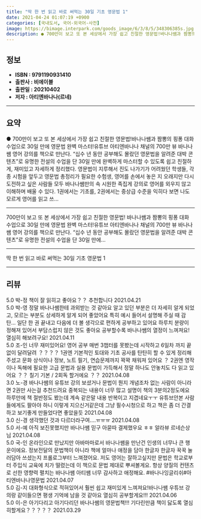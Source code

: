 ```yaml
---
title: "딱 한 번 읽고 바로 써먹는 30일 기초 영문법 1"
date: 2021-04-24 01:07:19 +0900
categories: [국내도서, 국어-외국어-사전]
image: https://bimage.interpark.com/goods_image/6/3/8/5/348306385s.jpg
description: ● 700만이 보고 또 본 세상에서 가장 쉽고 친절한 영문법!바나나쌤과 짬뽕의 핑퐁 대화 수업으로 30일 만에 영문법 완벽 마스터!유튜브 아티엔바나나 채널의 700만 뷰 바나나쌤 영어 강의를 책으로 만난다. “십수 년 동안 공부해도 몰랐던 영문법을 알려준 대박 콘텐츠”로 유명한 전설의
---
```


## **정보**

- **ISBN : 9791190931410**
- **출판사 : 비에이블**
- **출판일 : 20210402**
- **저자 : 아티엔바나나(르네)**

------



## **요약**

●  700만이 보고 또 본 세상에서 가장 쉽고 친절한 영문법!바나나쌤과 짬뽕의 핑퐁 대화 수업으로 30일 만에 영문법 완벽 마스터!유튜브 아티엔바나나 채널의 700만 뷰 바나나쌤 영어 강의를 책으로 만난다. “십수 년 동안 공부해도 몰랐던 영문법을 알려준 대박 콘텐츠”로 유명한 전설의 수업을 단 30일 만에 완벽하게 마스터할 수 있도록 쉽고 친절하게, 재미있고 자세하게 정리했다. 영문법이 지루해서 진도 나가기가 어려웠던 학생들, 각종 시험을 앞두고 영문법 총정리가 필요한 수험생, 영어를 손에서 놓은 지 오래지만 다시 도전하고 싶은 사람들 모두 바나나쌤만의 속 시원한 족집게 강의로 영어를 외우지 않고 이해하며 배울 수 있다. 1권에서는 기초를, 2권에서는 중상급 수준을 익히다 보면 나도 모르게 영어를 읽고 쓰...

------

700만이 보고 또 본 세상에서 가장 쉽고 친절한 영문법!
바나나쌤과 짬뽕의 핑퐁 대화 수업으로 30일 만에 영문법 완벽 마스터!유튜브 아티엔바나나 채널의 700만 뷰 바나나쌤 영어 강의를 책으로 만난다. “십수 년 동안 공부해도 몰랐던 영문법을 알려준 대박 콘텐츠”로 유명한 전설의 수업을 단 30일 만에... 

------


딱 한 번 읽고 바로 써먹는 30일 기초 영문법 1 

------


## **리뷰** 

5.0 박-정 책이 잘 읽히고 좋아요？？ 추천합니다 2021.04.21 <br/>5.0 박-영 정말 바나나쌤한테 과외받는 것 같아요 알고 있던 부분은 더 자세히 알게 되었고, 모르는 부분도 상세하게 알게 되어 좋았어요  특히 예시 들어서 설명해 주실 때 감탄... 일단 한 권 끝내고 다음에 더 볼 생각으로 편하게 공부하고 있어요 하루치 분량이 정해져 있어서 부담스럽지 않은 것도 좋아요 공부할수록 바나나쌤의 열정이 느껴져요! 열심히 해보려구요! 2021.04.11 <br/>5.0 조-인 너무 재미있어요! 영어 공부 매번 3챕터를 못봤는데 시작하고 6일차 까지 끝없이 달려달려  ？？？？
1권엔 기본적인 토대와 기초 공사를 탄탄히 할 수 있게 정리해 주셨고 문화 상식이나 정보, 노트 필기, 연습문제까지 꽉꽉 채워져 있어요 ？
2권엔 영작이나 독해에 필요한 고급 문법과 실용 문법이 가득해서 정말 하나도 안놓치도 다 읽고 있어요
？？ 칠기 기본 / 2회독 할거에요 ？？ 2021.04.08 <br/>3.0 노-경 바나나쌤의 유튜브 강의 보셨거나 문법이 뭔지 개념조차 없는 사람이 아니라면 2권만 사는걸 추천드려요 중복되는 내용이 너무 많고 설명이 책의 3분의2정도에요 하루만에 책 절반정도 봤는데 계속 같은말 내용 반복이고 지겹네요ㅜㅜ 유튜브안본 사람들에게도 팔아야 하니 이렇게 지으신거같은데 그냥 필수시청으로 하고 책은 좀 더 간결하고 보기좋게 만들었다면 좋았을듯 2021.04.08 <br/>3.0 신-경 생각했던 것과 다르더라구여....ㅠㅠㅠ 2021.04.08 <br/>5.0 서-예 아직 보진못했지만 바나나쌤 믿구 아묻따 결제했우요 ㅎㅎ 알라뷰 르네슨상님 2021.04.08 <br/>5.0 국-인 온라인으로 만났지만 아바마마로서 바나나쌤을 만난건 인생의 너무나 큰 행운이에요. 정보전달의 문법책이 아니라 책에 얼마나 애정을 담아 한글자 한글자 꾹꾹 눌러담아 쓰셨는지 프롤로그부터 느껴졌어요. 저도 영어는 잘하고싶지만 문법은 학교로부터 주입식 교육에 치가 떨렸는데 이 책으로 문법 제대로 뿌셔볼게요. 항상 양질의 컨텐츠로 선한 영향력 펼치는 바나나쌤 아티쌤 너무 감사하고 애정해요. #바나나잉글리쉬#아티엔바나나영문법 2021.04.07 <br/>5.0 김-지 대화형식으로 적혀있어서 훨씬 쉽고 재미있게 느껴져요!바나나쌤 우튜브 강의랑 같이들으면 평생 기억에 남을 것 같아요 열심히 공부할게요!!! 2021.04.06 <br/>5.0 이-은 아기다리고 아기다리던 바나나쌤의 영문법책!!! 기다린만큼 책이 닳도록 열심히할게요？？？？？ 2021.03.29 <br/>